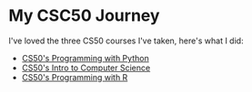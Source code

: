 # My CSC50 Journey

I've loved the three CS50 courses I've taken, here's what I did:

- [CS50's Programming with Python](https://github.com/SepehrAkbari/My_CS50/tree/main/CS50-P)
- [CS50's Intro to Computer Science](https://github.com/SepehrAkbari/My_CS50/tree/main/CS50-X)
- [CS50's Programming with R](https://github.com/SepehrAkbari/My_CS50/tree/main/CS50-R)
